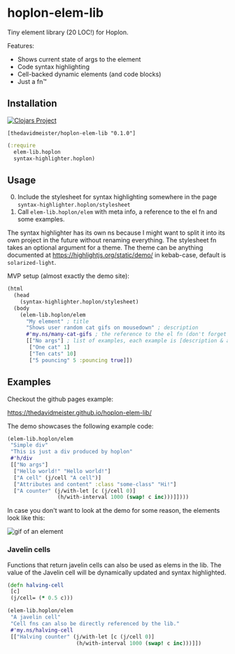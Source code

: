 # hoplon-elem-lib

Tiny element library (20 LOC!) for Hoplon.

Features:

- Shows current state of args to the element
- Code syntax highlighting
- Cell-backed dynamic elements (and code blocks)
- Just a fn™

## Installation

[![Clojars Project](https://img.shields.io/clojars/v/thedavidmeister/hoplon-elem-lib.svg)](https://clojars.org/thedavidmeister/hoplon-elem-lib)

`[thedavidmeister/hoplon-elem-lib "0.1.0"]`

```clojure
(:require
  elem-lib.hoplon
  syntax-highlighter.hoplon)
```

## Usage

0. Include the stylesheet for syntax highlighting somewhere in the page `syntax-highlighter.hoplon/stylesheet`
0. Call `elem-lib.hoplon/elem` with meta info, a reference to the el fn and some examples.

The syntax highlighter has its own ns because I might want to split it into its own project in the future without renaming everything. The stylesheet fn takes an optional argument for a theme. The theme can be anything documented at https://highlightjs.org/static/demo/ in kebab-case, default is `solarized-light`.

MVP setup (almost exactly the demo site):

```clojure
(html
  (head
    (syntax-highlighter.hoplon/stylesheet)
  (body
    (elem-lib.hoplon/elem
      "My element" ; title
      "Shows user random cat gifs on mousedown" ; description
      #'my.ns/many-cat-gifs ; the reference to the el fn (don't forget #' at the start!)
      [["No args"] ; list of examples, each example is [description & args]
       ["One cat" 1]
       ["Ten cats" 10]
       ["5 pouncing" 5 :pouncing true]])
```

## Examples

Checkout the github pages example:

https://thedavidmeister.github.io/hoplon-elem-lib/

The demo showcases the following example code:

```clojure
(elem-lib.hoplon/elem
 "Simple div"
 "This is just a div produced by hoplon"
 #'h/div
 [["No args"]
  ["Hello world!" "Hello world!"]
  ["A cell" (j/cell "A cell")]
  ["Attributes and content" :class "some-class" "Hi!"]
  ["A counter" (j/with-let [c (j/cell 0)]
                (h/with-interval 1000 (swap! c inc)))]])))
```

In case you don't want to look at the demo for some reason, the elements look like this:

![gif of an element](http://g.recordit.co/gDrwWLKvZs.gif)

### Javelin cells

Functions that return javelin cells can also be used as elems in the lib. The
value of the Javelin cell will be dynamically updated and syntax highlighted.

```clojure
(defn halving-cell
 [c]
 (j/cell= (* 0.5 c)))

(elem-lib.hoplon/elem
 "A javelin cell"
 "Cell fns can also be directly referenced by the lib."
 #'my.ns/halving-cell
 [["Halving counter" (j/with-let [c (j/cell 0)]
                      (h/with-interval 1000 (swap! c inc)))]])
```
